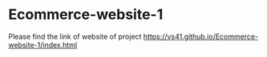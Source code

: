 # Ecommerce-website-1

Please find the link of website of project https://vs41.github.io/Ecommerce-website-1/index.html
